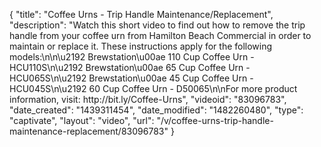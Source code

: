 {
    "title": "Coffee Urns - Trip Handle Maintenance\/Replacement",
    "description": "Watch this short video to find out how to remove the trip handle from your coffee urn from Hamilton Beach Commercial in order to maintain or replace it. These instructions apply for the following models:\n\n\u2192 Brewstation\u00ae 110 Cup Coffee Urn - HCU110S\n\u2192 Brewstation\u00ae 65 Cup Coffee Urn - HCU065S\n\u2192 Brewstation\u00ae 45 Cup Coffee Urn - HCU045S\n\u2192 60 Cup Coffee Urn - D50065\n\nFor more product information, visit: http:\/\/bit.ly\/Coffee-Urns",
    "videoid": "83096783",
    "date_created": "1439311454",
    "date_modified": "1482260480",
    "type": "captivate",
    "layout": "video",
    "url": "\/v\/coffee-urns-trip-handle-maintenance-replacement\/83096783"
}